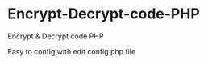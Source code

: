 # Encrypt-Decrypt-code-PHP
Encrypt &amp; Decrypt code PHP

Easy to config with edit config.php file
